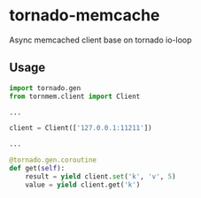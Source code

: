 tornado-memcache
==============
Async memcached client base on tornado io-loop

Usage
-----
```python
import tornado.gen
from tornmem.client import Client

...

client = Client(['127.0.0.1:11211'])

...

@tornado.gen.coroutine
def get(self):
    result = yield client.set('k', 'v', 5)
    value = yield client.get('k')
```
